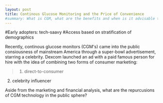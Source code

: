 ```yaml
---
layout: post
title: Continous Glucose Monitoring and the Price of Convenience
#summary: What is CGM, what are the benefits and when is it advisable to forego the use of these devices in lieu of traditional finger-stick meters?
---
```

#Early adopters: tech-saavy
#Access based on stratification of demographics

Recently, continous glucose monitors (CGM's) came into the public consiousness of mainstream America through a super-bowl advertisement, starring a celebrity. Dexcom launched an ad with a paid famous person for hire with the idea of combining two forms of consumer marketing:
>1.  direct-to-consumer
2. celebrity influencer

Aside from the marketing and financial analysis, what are the repurcusions of CGM technology in the public sphere?
